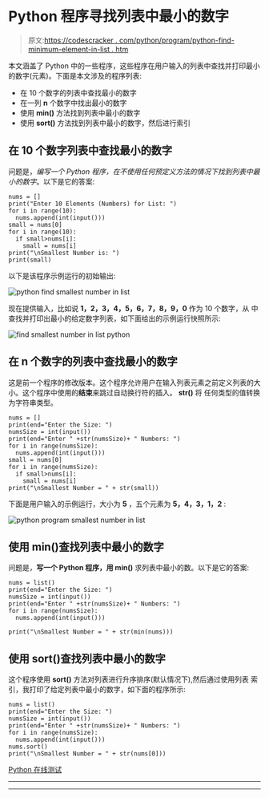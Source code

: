 # Python 程序寻找列表中最小的数字

> 原文:[https://codescracker . com/python/program/python-find-minimum-element-in-list . htm](https://codescracker.com/python/program/python-find-smallest-element-in-list.htm)

本文涵盖了 Python 中的一些程序，这些程序在用户输入的列表中查找并打印最小的数字(元素)。下面是本文涉及的程序列表:

*   在 10 个数字的列表中查找最小的数字
*   在一列 **n** 个数字中找出最小的数字
*   使用 **min()** 方法找到列表中最小的数字
*   使用 **sort()** 方法找到列表中最小的数字，然后进行索引

## 在 10 个数字列表中查找最小的数字

问题是，*编写一个 Python 程序，在不使用任何预定义方法的情况下找到列表中最小的数字*。以下是它的答案:

```
nums = []
print("Enter 10 Elements (Numbers) for List: ")
for i in range(10):
  nums.append(int(input()))
small = nums[0]
for i in range(10):
  if small>nums[i]:
    small = nums[i]
print("\nSmallest Number is: ")
print(small)
```

以下是该程序示例运行的初始输出:

![python find smallest number in list](../Images/cfb815eb7d6925187f99c0ce45fbc0f5.png)

现在提供输入，比如说 **1，2，3，4，5，6，7，8，9，0** 作为 10 个数字，从 中查找并打印出最小的给定数字列表，如下面给出的示例运行快照所示:

![find smallest number in list python](../Images/50fcd2808c43df109f8c18e73e3565fd.png)

## 在 n 个数字的列表中查找最小的数字

这是前一个程序的修改版本。这个程序允许用户在输入列表元素之前定义列表的大小。这个程序中使用的**结束**来跳过自动换行符的插入。 **str()** 将 任何类型的值转换为字符串类型。

```
nums = []
print(end="Enter the Size: ")
numsSize = int(input())
print(end="Enter " +str(numsSize)+ " Numbers: ")
for i in range(numsSize):
  nums.append(int(input()))
small = nums[0]
for i in range(numsSize):
  if small>nums[i]:
    small = nums[i]
print("\nSmallest Number = " + str(small))
```

下面是用户输入的示例运行，大小为 **5** ，五个元素为 **5，4，3，1，2** :

![python program smallest number in list](../Images/c3f8f516d1666e90cf962528eb2f9529.png)

## 使用 min()查找列表中最小的数字

问题是，**写一个 Python 程序，用 min()** 求列表中最小的数。以下是它的答案:

```
nums = list()
print(end="Enter the Size: ")
numsSize = int(input())
print(end="Enter " +str(numsSize)+ " Numbers: ")
for i in range(numsSize):
  nums.append(int(input()))

print("\nSmallest Number = " + str(min(nums)))
```

## 使用 sort()查找列表中最小的数字

这个程序使用 **sort()** 方法对列表进行升序排序(默认情况下),然后通过使用列表 索引，我打印了给定列表中最小的数字，如下面的程序所示:

```
nums = list()
print(end="Enter the Size: ")
numsSize = int(input())
print(end="Enter " +str(numsSize)+ " Numbers: ")
for i in range(numsSize):
  nums.append(int(input()))
nums.sort()
print("\nSmallest Number = " + str(nums[0]))
```

[Python 在线测试](/exam/showtest.php?subid=10)

* * *

* * *
